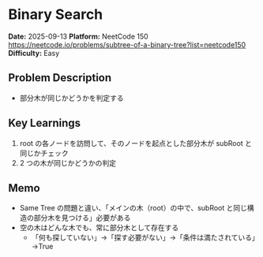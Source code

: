 # Binary Search

**Date:** 2025-09-13
**Platform:** NeetCode 150 https://neetcode.io/problems/subtree-of-a-binary-tree?list=neetcode150
**Difficulty:** Easy

## Problem Description

- 部分木が同じかどうかを判定する

## Key Learnings

1. root の各ノードを訪問して、そのノードを起点とした部分木が subRoot と同じかチェック
2. 2 つの木が同じかどうかの判定

## Memo

- Same Tree の問題と違い、「メインの木（root）の中で、subRoot と同じ構造の部分木を見つける」必要がある
- 空の木はどんな木でも、常に部分木として存在する
  - 「何も探していない」→「探す必要がない」→「条件は満たされている」→True
